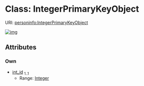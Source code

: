 
# Class: IntegerPrimaryKeyObject



URI: [personinfo:IntegerPrimaryKeyObject](https://w3id.org/linkml/examples/personinfo/IntegerPrimaryKeyObject)


[![img](https://yuml.me/diagram/nofunky;dir:TB/class/[IntegerPrimaryKeyObject&#124;int_id:integer])](https://yuml.me/diagram/nofunky;dir:TB/class/[IntegerPrimaryKeyObject&#124;int_id:integer])

## Attributes


### Own

 * [int_id](int_id.md)  <sub>1..1</sub>
     * Range: [Integer](types/Integer.md)
